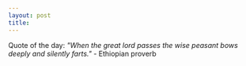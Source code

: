 ```yaml
---
layout: post
title: 
---
```


Quote of the day: <i>"When the great lord passes the wise peasant bows deeply and silently farts."</i> - Ethiopian proverb
